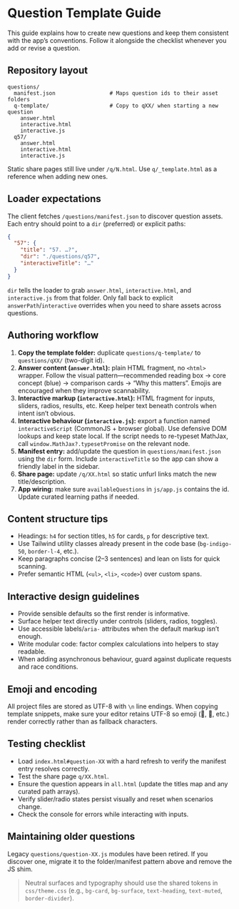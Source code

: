 ﻿# Question Template Guide

This guide explains how to create new questions and keep them consistent with the app’s conventions. Follow it alongside the checklist whenever you add or revise a question.

## Repository layout

```
questions/
  manifest.json                 # Maps question ids to their asset folders
  q-template/                   # Copy to qXX/ when starting a new question
    answer.html
    interactive.html
    interactive.js
  q57/
    answer.html
    interactive.html
    interactive.js
```

Static share pages still live under `/q/N.html`. Use `q/_template.html` as a reference when adding new ones.

## Loader expectations

The client fetches `/questions/manifest.json` to discover question assets. Each entry should point to a `dir` (preferred) or explicit paths:

```json
{
  "57": {
    "title": "57. …?",
    "dir": "./questions/q57",
    "interactiveTitle": "…"
  }
}
```

`dir` tells the loader to grab `answer.html`, `interactive.html`, and `interactive.js` from that folder. Only fall back to explicit `answerPath`/`interactive` overrides when you need to share assets across questions.

## Authoring workflow

1. **Copy the template folder:** duplicate `questions/q-template/` to `questions/qXX/` (two-digit id).
2. **Answer content (`answer.html`):** plain HTML fragment, no `<html>` wrapper. Follow the visual pattern—recommended reading box → core concept (blue) → comparison cards → “Why this matters”. Emojis are encouraged when they improve scannability.
3. **Interactive markup (`interactive.html`):** HTML fragment for inputs, sliders, radios, results, etc. Keep helper text beneath controls when intent isn’t obvious.
4. **Interactive behaviour (`interactive.js`):** export a function named `interactiveScript` (CommonJS + browser global). Use defensive DOM lookups and keep state local. If the script needs to re-typeset MathJax, call `window.MathJax?.typesetPromise` on the relevant node.
5. **Manifest entry:** add/update the question in `questions/manifest.json` using the `dir` form. Include `interactiveTitle` so the app can show a friendly label in the sidebar.
6. **Share page:** update `/q/XX.html` so static unfurl links match the new title/description.
7. **App wiring:** make sure `availableQuestions` in `js/app.js` contains the id. Update curated learning paths if needed.

## Content structure tips

- Headings: `h4` for section titles, `h5` for cards, `p` for descriptive text.
- Use Tailwind utility classes already present in the code base (`bg-indigo-50`, `border-l-4`, etc.).
- Keep paragraphs concise (2–3 sentences) and lean on lists for quick scanning.
- Prefer semantic HTML (`<ul>`, `<li>`, `<code>`) over custom spans.

## Interactive design guidelines

- Provide sensible defaults so the first render is informative.
- Surface helper text directly under controls (sliders, radios, toggles).
- Use accessible labels/`aria-` attributes when the default markup isn’t enough.
- Write modular code: factor complex calculations into helpers to stay readable.
- When adding asynchronous behaviour, guard against duplicate requests and race conditions.

## Emoji and encoding

All project files are stored as UTF-8 with `\n` line endings. When copying template snippets, make sure your editor retains UTF-8 so emoji (🎯, 🧠, etc.) render correctly rather than as fallback characters.

## Testing checklist

- Load `index.html#question-XX` with a hard refresh to verify the manifest entry resolves correctly.
- Test the share page `q/XX.html`.
- Ensure the question appears in `all.html` (update the titles map and any curated path arrays).
- Verify slider/radio states persist visually and reset when scenarios change.
- Check the console for errors while interacting with inputs.

## Maintaining older questions

Legacy `questions/question-XX.js` modules have been retired. If you discover one, migrate it to the folder/manifest pattern above and remove the JS shim.

> Neutral surfaces and typography should use the shared tokens in `css/theme.css` (e.g., `bg-card`, `bg-surface`, `text-heading`, `text-muted`, `border-divider`).
